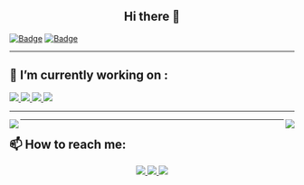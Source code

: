 ### <h2 align="center">Hi there 👋</h2>

  
[![Badge](https://widget.realdeveloper.pro/api/badge?title=%20I’m%20currently%20working%20on%20:%20&badges=JavaScript,jQuery,Html5,CSS3,Bootstrap,UIkit)](https://github.com/Arash-Pouya)
[![Badge](https://widget.realdeveloper.pro/api/badge?title=%20I’m%20currently%20learning%20:%20&badges=React,Material%20UI)](https://github.com/Arash-Pouya)

 <hr>
 
 
<h2> 🔭 I’m currently working on : </h2>

  <a href="">
    <img src="https://img.shields.io/badge/JavaScript-F7DF1E?style=for-the-badge&logo=javascript&logoColor=black"/>
  </a>
    <a href="">
    <img src="https://img.shields.io/badge/React-20232A?style=for-the-badge&logo=react&logoColor=61DAFB"/>
  </a>
    <a href="">
    <img src="https://img.shields.io/badge/HTML5-E34F26?style=for-the-badge&logo=html5&logoColor=white"/>
  </a>
    <a href="">
    <img src="https://img.shields.io/badge/CSS3-1572B6?style=for-the-badge&logo=css3&logoColor=white"/>
  </a>
  
 <hr>
 <div>
<a href="https://github.com/Arash-Pouya">
<img align="left" src="https://github-readme-stats.vercel.app/api/top-langs/?username=Arash-Pouya"/>
</a>
<a href="https://github.com/Arash-Pouya">
<img align="right" src="https://github-readme-stats.vercel.app/api?username=Arash-Pouya&show_icons=true&count_private=true&include_all_commits=true"/></a>
 </div>


<hr>


<h2> 📫 How to reach me: </h2>
<div align="center">
  <a href="www.linkedin.com/in/arash-pouya">
    <img src="https://img.shields.io/badge/LinkedIn-blue?style=for-the-badge&logo=linkedin&logoColor=white"/>
  </a>
    <a href="mailto:arash.pouya.c@gmailo.com">
    <img src="https://img.shields.io/badge/Gmail-D14836?style=for-the-badge&logo=gmail&logoColor=white"/>
  </a>
    <a href="https://wa.me/+989907859740">
    <img src="https://img.shields.io/badge/WhatsApp-25D366?style=for-the-badge&logo=whatsapp&logoColor=white"/>
  </a>
</div>


<!--
**Arash-Pouya/Arash-pouya** is a ✨ _special_ ✨ repository because its `README.md` (this file) appears on your GitHub profile.

Here are some ideas to get you started:

- 🔭 I’m currently working on ...
- 🌱 I’m currently learning ...
- 👯 I’m looking to collaborate on ...
- 🤔 I’m looking for help with ...
- 💬 Ask me about ...
- 📫 How to reach me: ...
- 😄 Pronouns: ...
- ⚡ Fun fact: ...
-->
<!-- - 🔭 I’m currently working on :  -->
<!-- [![Top Stack](https://widget.realdeveloper.pro/api/top?stack=JavaScript,React,Node.js)](https://github.com/Arash-Pouya) -->

<!-- 
leraning {
https://img.shields.io/badge/JavaScript-F7DF1E?style=for-the-badge&logo=javascript&logoColor=black

https://img.shields.io/badge/HTML5-E34F26?style=for-the-badge&logo=html5&logoColor=white

https://img.shields.io/badge/CSS3-1572B6?style=for-the-badge&logo=css3&logoColor=white

https://img.shields.io/badge/React-20232A?style=for-the-badge&logo=react&logoColor=61DAFB

https://img.shields.io/badge/Bootstrap-563D7C?style=for-the-badge&logo=bootstrap&logoColor=white

https://img.shields.io/badge/Material--UI-0081CB?style=for-the-badge&logo=material-ui&logoColor=white

https://img.shields.io/badge/Redux-593D88?style=for-the-badge&logo=redux&logoColor=white

https://img.shields.io/badge/React_Router-CA4245?style=for-the-badge&logo=react-router&logoColor=white

}
 -->
